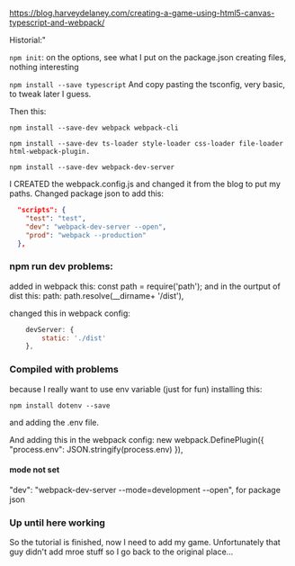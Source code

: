 https://blog.harveydelaney.com/creating-a-game-using-html5-canvas-typescript-and-webpack/


Historial:"

`npm init`: on the options, see what I put on the package.json
creating files, nothing interesting

`npm install --save typescript`
And copy pasting the tsconfig, very basic, to tweak later I guess.


Then this:

`npm install --save-dev webpack webpack-cli`

`npm install --save-dev ts-loader style-loader css-loader file-loader html-webpack-plugin.`

`npm install --save-dev webpack-dev-server`

I CREATED the webpack.config.js and changed it from the blog to put my paths.
Changed package json to add this:


```json
  "scripts": {
    "test": "test",
    "dev": "webpack-dev-server --open",
    "prod": "webpack --production"
  },
```

### npm run dev problems:

added in webpack this:
const path = require('path');
and in the ourtput of dist this:
path: path.resolve(__dirname+ '/dist'),

changed this in webpack config:

```javascript
    devServer: {
        static: './dist'
    },
```
### Compiled with problems

because I really want to use env variable (just for fun)
installing this:

`npm install dotenv --save`

and adding the .env file.

And adding this in the webpack config:
new webpack.DefinePlugin({
"process.env": JSON.stringify(process.env)
}),

#### mode not set

"dev": "webpack-dev-server --mode=development --open",
for package json

### Up until here working

So the tutorial is finished, now I need to add my game. Unfortunately that guy didn't add mroe stuff
so I go back to the original place...

